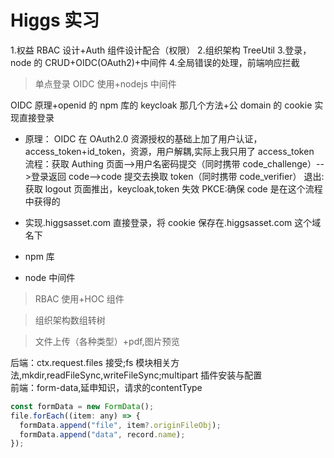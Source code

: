 # Higgs 实习

1.权益 RBAC 设计+Auth 组件设计配合（权限） 2.组织架构 TreeUtil 3.登录，node 的 CRUD+OIDC(OAuth2)+中间件 4.全局错误的处理，前端响应拦截

> 单点登录 OIDC 使用+nodejs 中间件

OIDC 原理+openid 的 npm 库的 keycloak 那几个方法+公 domain 的 cookie 实现直接登录

- 原理：
  OIDC 在 OAuth2.0 资源授权的基础上加了用户认证，access_token+id_token，资源，用户解耦,实际上我只用了 access_token  
  流程：获取 Authing 页面-->用户名密码提交（同时携带 code_challenge）-->登录返回 code-->code 提交去换取 token（同时携带 code_verifier）
  退出:获取 logout 页面推出，keycloak,token 失效
  PKCE:确保 code 是在这个流程中获得的
- 实现.higgsasset.com 直接登录，将 cookie 保存在.higgsasset.com 这个域名下
- npm 库

- node 中间件

> RBAC 使用+HOC 组件


> 组织架构数组转树

> 文件上传（各种类型）+pdf,图片预览

后端：ctx.request.files 接受;fs 模块相关方法,mkdir,readFileSync,writeFileSync;multipart 插件安装与配置  
前端：form-data,延申知识，请求的contentType

```javascript
const formData = new FormData();
file.forEach((item: any) => {
  formData.append("file", item?.originFileObj);
  formData.append("data", record.name);
});
```
